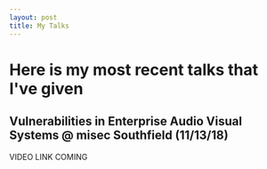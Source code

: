 ```yaml
---
layout: post
title: My Talks
---
```


# Here is my most recent talks that I've given

## Vulnerabilities in Enterprise Audio Visual Systems @ misec Southfield (11/13/18)

VIDEO LINK COMING

